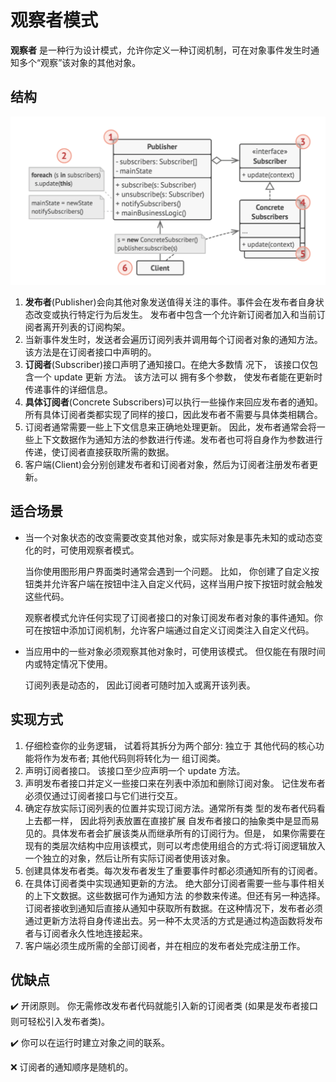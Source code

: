 # 观察者模式

**观察者** 是一种行为设计模式，允许你定义一种订阅机制，可在对象事件发生时通知多个“观察”该对象的其他对象。

## 结构

![class_diagram.png](https://github.com/hetchzhao/design-pattern/blob/master/src/observer/class_diagram.png)

1. **发布者**(Publisher)会向其他对象发送值得关注的事件。事件会在发布者自身状态改变或执行特定行为后发生。 发布者中包含一个允许新订阅者加入和当前订阅者离开列表的订阅构架。
2. 当新事件发生时，发送者会遍历订阅列表并调用每个订阅者对象的通知方法。该方法是在订阅者接口中声明的。
3. **订阅者**(Subscriber)接口声明了通知接口。在绝大多数情 况下， 该接口仅包含一个 update 更新 方法。 该方法可以 拥有多个参数， 使发布者能在更新时传递事件的详细信息。
4. **具体订阅者**(Concrete Subscribers)可以执行一些操作来回应发布者的通知。所有具体订阅者类都实现了同样的接口，因此发布者不需要与具体类相耦合。
5. 订阅者通常需要一些上下文信息来正确地处理更新。 因此，发布者通常会将一些上下文数据作为通知方法的参数进行传递。发布者也可将自身作为参数进行传递，使订阅者直接获取所需的数据。
6. 客户端(Client)会分别创建发布者和订阅者对象，然后为订阅者注册发布者更新。

## 适合场景

- 当一个对象状态的改变需要改变其他对象，或实际对象是事先未知的或动态变化的时，可使用观察者模式。

  当你使用图形用户界面类时通常会遇到一个问题。 比如， 你创建了自定义按钮类并允许客户端在按钮中注入自定义代码，这样当用户按下按钮时就会触发这些代码。

  观察者模式允许任何实现了订阅者接口的对象订阅发布者对象的事件通知。你可在按钮中添加订阅机制，允许客户端通过自定义订阅类注入自定义代码。

- 当应用中的一些对象必须观察其他对象时，可使用该模式。 但仅能在有限时间内或特定情况下使用。

  订阅列表是动态的， 因此订阅者可随时加入或离开该列表。

## 实现方式

1. 仔细检查你的业务逻辑， 试着将其拆分为两个部分: 独立于 其他代码的核心功能将作为发布者; 其他代码则将转化为一 组订阅类。
2. 声明订阅者接口。 该接口至少应声明一个 update 方法。
3. 声明发布者接口并定义一些接口来在列表中添加和删除订阅对象。 记住发布者必须仅通过订阅者接口与它们进行交互。
4. 确定存放实际订阅列表的位置并实现订阅方法。通常所有类 型的发布者代码看上去都一样， 因此将列表放置在直接扩展 自发布者接口的抽象类中是显而易见的。具体发布者会扩展该类从而继承所有的订阅行为。但是， 如果你需要在现有的类层次结构中应用该模式，则可以考虑使用组合的方式:将订阅逻辑放入一个独立的对象，然后让所有实际订阅者使用该对象。
5. 创建具体发布者类。每次发布者发生了重要事件时都必须通知所有的订阅者。
6. 在具体订阅者类中实现通知更新的方法。 绝大部分订阅者需要一些与事件相关的上下文数据。这些数据可作为通知方法 的参数来传递。但还有另一种选择。订阅者接收到通知后直接从通知中获取所有数据。在这种情况下，发布者必须通过更新方法将自身传递出去。另一种不太灵活的方式是通过构造函数将发布者与订阅者永久性地连接起来。
7. 客户端必须生成所需的全部订阅者，并在相应的发布者处完成注册工作。

## 优缺点

✔️ 开闭原则。 你无需修改发布者代码就能引入新的订阅者类 (如果是发布者接口则可轻松引入发布者类)。

✔️ 你可以在运行时建立对象之间的联系。

❌ 订阅者的通知顺序是随机的。
